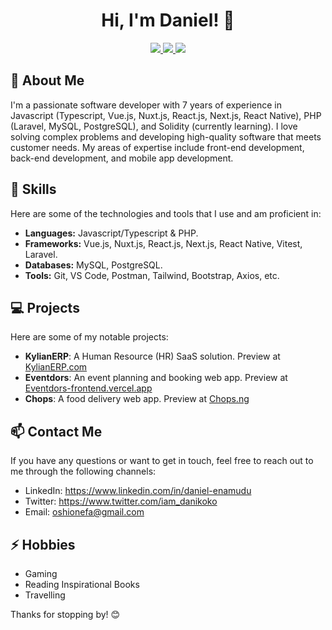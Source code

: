 <h1 align="center">
    Hi, I'm Daniel! 👋
</h1>
<p align="center">
  <a href="https://www.linkedin.com/in/daniel-enamudu">
    <img src="https://img.shields.io/badge/-LinkedIn-blue?style=flat&logo=Linkedin&logoColor=white">
  </a>
  <a href="https://twitter.com/iam_danikoko">
    <img src="https://img.shields.io/badge/-Twitter-1DA1F2?style=flat&logo=Twitter&logoColor=white">
  </a>
  <a href="https://danikoko.github.io">
    <img src="https://img.shields.io/badge/-Website-green?style=flat">
  </a>
</p>

## 🚀 About Me

I'm a passionate software developer with 7 years of experience in Javascript (Typescript, Vue.js, Nuxt.js, React.js, Next.js, React Native), PHP (Laravel, MySQL, PostgreSQL), and Solidity (currently learning). I love solving complex problems and developing high-quality software that meets customer needs. My areas of expertise include front-end development, back-end development, and mobile app development.

## 🔧 Skills

Here are some of the technologies and tools that I use and am proficient in:

- **Languages:** Javascript/Typescript & PHP.
- **Frameworks:** Vue.js, Nuxt.js, React.js, Next.js, React Native, Vitest, Laravel.
- **Databases:** MySQL, PostgreSQL.
- **Tools:** Git, VS Code, Postman, Tailwind, Bootstrap, Axios, etc.

## 💻 Projects

Here are some of my notable projects:

- **KylianERP**: A Human Resource (HR) SaaS solution. Preview at <a href="https://kylianerp.com">KylianERP.com</a>
- **Eventdors**: An event planning and booking web app. Preview at <a href="https://eventdors-frontend.vercel.app">Eventdors-frontend.vercel.app</a>
- **Chops**: A food delivery web app. Preview at <a href="https://chops.ng">Chops.ng</a>

## 📫 Contact Me

If you have any questions or want to get in touch, feel free to reach out to me through the following channels:

- LinkedIn: <a href="https://www.linkedin.com/in/daniel-enamudu">https://www.linkedin.com/in/daniel-enamudu</a>
- Twitter: <a href="https://www.twitter.com/iam_danikoko">https://www.twitter.com/iam_danikoko</a>
- Email: <a href="mailto:oshionefa@gmail.com">oshionefa@gmail.com</a>

## ⚡ Hobbies

- Gaming
- Reading Inspirational Books
- Travelling

Thanks for stopping by! 😊
